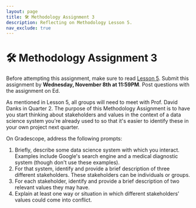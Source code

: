 ```yaml
---
layout: page
title: 🛠 Methodology Assignment 3
description: Reflecting on Methodology Lesson 5.
nav_exclude: true
---
```


# 🛠 Methodology Assignment 3

Before attempting this assignment, make sure to read [Lesson 5](https://dsc-capstone.org/2024-25/lessons/05). Submit this assignment  by **Wednesday, November 8th at 11:59PM**. Post questions with the assignment on Ed.

As mentioned in Lesson 5, all groups will need to meet with Prof. David Danks in Quarter 2. The purpose of this Methodology Assignment is to have you start thinking about stakeholders and values in the context of a data science system you're already used to so that it's easier to identify these in your own project next quarter.

On Gradescope, address the following prompts:

1. Briefly, describe some data science system with which you interact. Examples include Google's search engine and a medical diagnostic system (though don't use these examples).
1. For that system, identify and provide a brief description of three different stakeholders. These stakeholders can be individuals or groups.
1. For each stakeholder, identify and provide a brief description of two relevant values they may have.
1. Explain at least one way or situation in which different stakeholders’ values could come into conflict.

